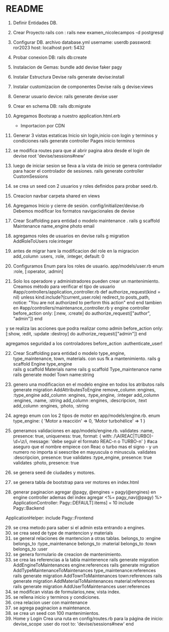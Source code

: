 # README

1. Definir Entidades DB.
2. Crear Proyecto rails con :
	rails new examen_nicolecampos -d postgresql
3. Configurar DB. archivo database.yml 
   username: userdb
   password: ror2023
   host: localhost
   port: 5432
4. Probar conexion DB:
	rails db:create
5. Instalacion de Gemas:
	bundle add devise faker pagy 
6. Instalar Estructura Devise
	rails generate devise:install
7. Instalar customizacion de componentes Devise
	rails g devise:views
8. Generar usuario device:
	rails generate devise user
9. Crear en schema DB:
	rails db:migrate
10. Agregamos Bootsrap a nuestro application.html.erb
	- Importacion por CDN
11. Generar 3 vistas estaticas Inicio sin login,inicio con login  y terminos y condiciones
    rails generate controller Pages inicio terminos
12. se modifica routes para que al abrir pagina abra desde el login de devise
     root 'devise/sessions#new'
13. luego de iniciar sesion se lleva a la vista de inicio se genera controlador para hacer el controlador de sesiones.
    rails generate controller CustomSessions
14. se crea un seed con 2 usuarios y roles definidos para probar seed.rb.
    
15. Creacion navbar carpeta shared en views
16.  Agregamos Inicio y cierre de sesión. config/initializer/devise.rb
 Debemos modificar los formatos navigacionales de devise 

17. Crear Scaffolding para entidad o modelo maintenance . 
    rails g scaffold Maintenance name_engine photo email
18. agregamos roles de usuarios en devise
    rails g migration AddRoleToUsers role:integer
19. antes de migrar hare la modificacion del role en la migracion
    add_column :users, :role, :integer, default: 0
20. Configuramos Enum para los roles de usuario.
    app/models/user.rb
enum :role, [:operator, :admin]
21. Solo los operadore y administradores pueden crear un mantenimiento.
Creamos método para verificar el tipo de usuario
#app/controllers/application_controller.rb
def authorize_request(kind = nil)
 unless kind.include?(current_user.role)
 redirect_to posts_path, notice: "You are not authorized to perform this action"
 end
end
tambien en #app/controllers/maintenance_controller.rb y engine controller
before_action only: [:new, :create] do
 authorize_request(["author", "admin"])
end

y se realiza las acciones que podra realizar como admin
  before_action only: [:show, :edit, :update :destroy] do
    authorize_request(["admin"])
  end

agregamos seguridad a los controladores 
before_action :authenticate_user!

22. Crear Scaffolding para entidad o modelo type_engine, type_maintenance, town, materials. con sus fk a mantenimiento.
    rails g scaffold Engine type_engine  
    rails g scaffold Materials name 
    rails g scaffold Type_maintenance name 
    rails generate model Town name:string 


23. genero una modificacion en el modelo engine en todos los atributos
rails generate migration AddAttributesToEngine
remove_column :engines, :type_engine
    add_column :engines, :type_engine, :integer
    add_column :engines, :name, :string
    add_column :engines, :descripcion, :text
    add_column :engines, :photo, :string
24. agrego enum con los 2 tipos de motor en app/models/engine.rb.
  enum type_engine: {
    'Motor a reacción' => 0,
    'Motor turbohélice' => 1
  }
25. generamos validaciones en app/models/engine.rb.
  validates :name, presence: true, uniqueness: true, format: { with: /\A(REAC|TURBO)-\d+\z/i, message: 'debe seguir el formato REAC-n o TURBO-n' } #aca aseguro que el nombre empiece con Reac o turbo mas el signo - y un numero no importa si seescribe en mayuscula o minuscula.
  validates :descripcion, presence: true
  validates :type_engine, presence: true
  validates :photo, presence: true
26. se genera seed de ciudades y motores.
27. se genera tabla de bootstrap para ver motores en index.html
28. generar paginacion
    agregar @pagy, @engines = pagy(@engines) en engine controller
    ademas del index agregar <%= pagy_nav(@pagy) %>
    ApplicationController:
    Pagy::DEFAULT[:items] = 10
    include Pagy::Backend

ApplicationHelper:
    include Pagy::Frontend

29. se crea metodo para saber si el admin esta entrando a engines.
30. se crea seed de type de mantencion y materials
31. se general relaciones de mantencion a otras tablas.
  belongs_to :engine
  belongs_to :type_maintenance
  belongs_to :material
  belongs_to :town 
  belongs_to :user
32. se genera formulario de creacion de mantenimiento.
33. se crea las referencias a la tabla maintenence
    rails generate migration AddEngineToMaintenances engine:references
    rails generate migration AddTypeMaintenanceToMaintenances type_maintenance:references
    rails generate migration AddTownToMaintenances town:references
    rails generate migration AddMaterialToMaintenances material:references
    rails generate migration AddUserToMaintenances user:references
34. se modifican vistas de formularios,new, vista index.
35. se rellena inicio y terminos y condiciones.
36. crea relacion user con maintenance
37. se agrega paginacion a maintenance.
38. se crea un seed con 100 mantenimientos.
39.  Home y Login
    Crea una ruta en config/routes.rb para la página de inicio:
    devise_scope :user do
        root to: 'devise/sessions#new'
    end


